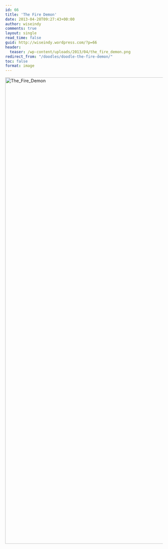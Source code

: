 ```yaml
---
id: 66
title: 'The Fire Demon'
date: 2013-04-28T09:27:43+00:00
author: wiseindy
comments: true
layout: single
read_time: false
guid: http://wiseindy.wordpress.com/?p=66
header:
  teaser: /wp-content/uploads/2013/04/the_fire_demon.png
redirect_from: "/doodles/doodle-the-fire-demon/"
toc: false
format: image
---
```

<img class="alignnone size-full wp-image-68" alt="The_Fire_Demon" src="http://wiseindy.com/wp-content/uploads/2013/04/the_fire_demon.png" width="960" height="1487" />